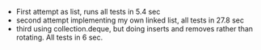 
* First attempt as list, runs all tests in 5.4 sec
* second attempt implementing my own linked list, all tests in 27.8 sec
* third using collection.deque, but doing inserts and removes rather than rotating. All tests in 6 sec.

